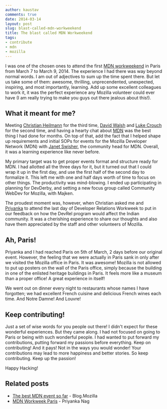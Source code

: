 ```yaml
---
author: kaustav
comments: true
date: 2014-03-14
layout: post
slug: blast-called-mdn-workweekend
title: The blast called MDN Workweekend
tags:
- contribute
- mdn
- mozilla
---
```


I was one of the chosen ones to attend the first [MDN workweekend](https://reps.mozilla.org/e/mdn-work-week-end/) in Paris from March 7 to March 9, 2014. The experience I had there was way beyond normal words. I am out of adjectives to sum up the time spent there. But let us take some of them: awesome, thrilling, unprecendented, unexpected, inspiring, and most importantly, learning. Add up some excellent colleagues to work it, it was the perfect experience any Mozilla volunteer could ever have (I am really trying to make you guys out there jealous about this!).

## What it meant for me?

Meeting [Christian Heilmann](http://christianheilmann.com/) for the third time, [David Walsh](http://davidwalsh.name/) and [Luke Crouch](http://groovecoder.com) for the second time, and having a hearty chat about [MDN](https://developer.mozilla.org) was the best thing I had done for months. On top of that, add the fact that I helped shape up requirements and initial SOPs for events for the Mozilla Developer Network (MDN) with [Janet Swisher](https://twitter.com/jmswisher), the community head for MDN. Overall, it was a learning experience like never before.<!-- more -->

My primary target was to get proper events format and structure ready for MDN. I had allotted all the three days for it, but it turned out that I could wrap it up in the first day, and use the first half of the second day to formalize it. This left me with one and half days worth of time to focus on other things. The productivity was mind-blowing. I ended up participating in planning for DevDerby, and setting a new focus group called Community WebDev for Mozilla, with Majken.

The proudest moment was, however, when Christian asked me and [Priyanka](http://priynag.in/) to attend the last day of Developer Relations Workweek to put in our feedback on how the DevRel program would affect the Indian community. It was a cherishing experience to share our thoughts and also have them appreciated by the staff and other volunteers of Mozilla.

## Ah, Paris!

Priyanka and I had reached Paris on 5th of March, 2 days before our original event. However, the feeling that we were actually in Paris sank in only after we visited the Mozilla office in Paris. It was awesome! Mozilla is not allowed to put up posters on the wall of the Paris office, simply because the building in one of the enlisted heritage buildings in Paris. It feels more like a museum than a proper office! A great experience in itself!

We went out on dinner every night to restaurants whose names I have forgotten; we had excellent French cuisine and delicious French wines each time. And Notre Damne! And Louvre!

## Keep contributing!

Just a set of wise words for you people out there! I didn't expect for these wonderful experiences. But they came along. I had not focused on going to Paris or being with such wonderful people. I had wanted to put forward my contributions, putting forward my passions before everything. Keep on contributing! And it pays! Not in the ways you would wonder! Your contributions may lead to more happiness and better stories. So keep contributing. Keep up the passion!

Happy Hacking!



## Related posts

* [The best MDN event so far](https://blog.mozilla.org/community/2014/03/19/the-best-mdn-event-so-far-mdn-community-weekend-march-2014-paris/) - Blog.Mozilla
* [MDN Workweek Paris](http://priyankaivy.blogspot.in/2014/03/mdn-workweek-paris.html) - Priyanka Nag
